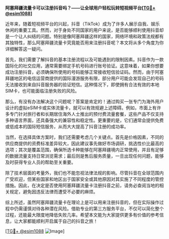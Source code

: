 **阿塞拜疆流量卡可以注册抖音吗？——让全球用户轻松玩转短视频平台[[TG💪+ @esim1088](https://t.me/s/esim1088)]**

近年来，随着短视频平台的兴起，抖音（TikTok）成为了许多人展示自我、娱乐休闲的重要工具。然而，对于身处不同国家的用户来说，是否能够顺利使用抖音却是一个让人纠结的问题。特别是像阿塞拜疆这样的国家，网络环境和政策法规都有其独特性，那么阿塞拜疆流量卡究竟能否用来注册抖音呢？本文将从多个角度为你详细解答这一疑问。

首先，我们需要了解抖音的基本注册流程以及可能遇到的限制因素。抖音作为一款国际化的社交应用，通常需要绑定手机号码进行账号验证。这意味着，如果你想要成功注册抖音，必须确保所使用的号码能够正常接收短信验证码。然而，由于阿塞拜疆地区的电信运营商提供的国际漫游服务有限，部分用户可能会发现自己的号码无法接收到来自抖音服务器的验证短信。这种情况下，即使拥有合法有效的本地SIM卡，也可能面临注册失败的风险。

那么，有没有办法解决这个问题呢？答案是肯定的！通过购买一张专门为海外用户设计的虚拟eSIM卡或实体流量卡，就可以有效规避上述障碍。例如，市面上有许多专门针对旅行者和长期居住海外人士推出的预付费流量套餐，这些产品不仅支持多种语言界面，还具备强大的兼容性和稳定性。更重要的是，它们通常会提供免费或低成本的国际短信服务，从而大大提高了抖音注册的成功率。

当然，在选择具体方案时，我们还需要考虑几个关键点。首先是价格因素，不同的供应商提供的资费标准差异较大，因此建议事先做好市场调研，挑选性价比最高的选项；其次是覆盖范围，确保所选卡种能够在阿塞拜疆境内正常使用，并且有足够的数据流量支持日常浏览需求；最后则是售后服务质量，一旦出现任何问题，能够及时获得专业人员的帮助至关重要。

除了技术层面的考量外，我们也不能忽视法律法规的影响。尽管抖音在全球范围内广受欢迎，但某些国家和地区出于国家安全或其他原因对其实施了不同程度的管控措施。因此，在决定是否使用阿塞拜疆流量卡注册抖音之前，请务必查阅当地的相关规定，避免因违反法律而遭受不必要的麻烦。

综上所述，虽然阿塞拜疆流量卡在理论上是可以用来注册抖音的，但在实际操作过程中仍需谨慎对待各种潜在风险。借助专业的第三方服务平台，不仅可以简化整个过程，还能最大限度地降低失败几率。希望本文能为大家提供更多有价值的参考信息，让大家都能顺利开启属于自己的抖音之旅！

[[TG💪+ @esim1088](https://t.me/s/esim1088) ![Image](https://i.postimg.cc/4NQfJmqS/Snipaste-2025-05-13-00-14-12.png)]